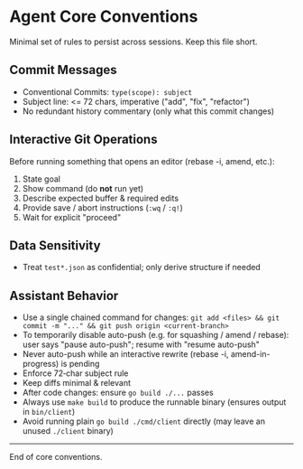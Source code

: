 # Agent Core Conventions

Minimal set of rules to persist across sessions. Keep this file short.

## Commit Messages
* Conventional Commits: `type(scope): subject`
* Subject line: <= 72 chars, imperative ("add", "fix", "refactor")
* No redundant history commentary (only what this commit changes)

## Interactive Git Operations
Before running something that opens an editor (rebase -i, amend, etc.):
1. State goal
2. Show command (do **not** run yet)
3. Describe expected buffer & required edits
4. Provide save / abort instructions (`:wq` / `:q!`)
5. Wait for explicit "proceed"

## Data Sensitivity
* Treat `test*.json` as confidential; only derive structure if needed

## Assistant Behavior
* Use a single chained command for changes: `git add <files> && git commit -m "..." && git push origin <current-branch>`
* To temporarily disable auto-push (e.g. for squashing / amend / rebase): user says "pause auto-push"; resume with "resume auto-push"
* Never auto-push while an interactive rewrite (rebase -i, amend-in-progress) is pending
* Enforce 72‑char subject rule
* Keep diffs minimal & relevant
* After code changes: ensure `go build ./...` passes
* Always use `make build` to produce the runnable binary (ensures output in `bin/client`)
* Avoid running plain `go build ./cmd/client` directly (may leave an unused `./client` binary)

---
End of core conventions.
